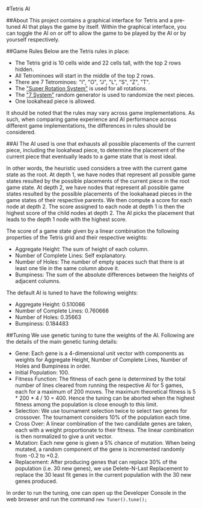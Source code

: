 #Tetris AI

##About
This project contains a graphical interface for Tetris and a pre-tuned AI that plays the game by itself. Within the graphical interface, you can toggle the AI on or off to allow the game to be played by the AI or by yourself respectively.

##Game Rules
Below are the Tetris rules in place:
- The Tetris grid is 10 cells wide and 22 cells tall, with the top 2 rows hidden.
- All Tetrominoes will start in the middle of the top 2 rows.
- There are 7 Tetrominoes: "I", "O", "J", "L", "S", "Z", "T".
- The ["Super Rotation System"](http://tetris.wikia.com/wiki/SRS) is used for all rotations.
- The ["7 System"](http://tetris.wikia.com/wiki/Random_Generator) random generator is used to randomize the next pieces.
- One lookahead piece is allowed.

It should be noted that the rules may vary across game implementations. As such, when comparing game experience and AI performance across different game implementations, the differences in rules should be considered.

##AI
The AI used is one that exhausts all possible placements of the current piece, including the lookahead piece, to determine the placement of the current piece that eventually leads to a game state that is most ideal.

In other words, the heuristic used considers a tree with the current game state as the root. At depth 1, we have nodes that represent all possible game states resulted by the possible placements of the current piece in the root game state. At depth 2, we have nodes that represent all possible game states resulted by the possible placements of the lookahaead pieces in the game states of their respective parents. We then compute a score for each node at depth 2. The score assigned to each node at depth 1 is then the highest score of the child nodes at depth 2. The AI picks the placement that leads to the depth 1 node with the highest score.

The score of a game state given by a linear combination the following properties of the Tetris grid and their respective weights:
- Aggregate Height: The sum of height of each column.
- Number of Complete Lines: Self explanatory.
- Number of Holes: The number of empty spaces such that there is at least one tile in the same column above it.
- Bumpiness: The sum of the absolute differences between the heights of adjacent columns.

The default AI is tuned to have the following weights:
- Aggregate Height: 0.510066
- Number of Complete Lines: 0.760666
- Number of Holes: 0.35663
- Bumpiness: 0.184483

##Tuning
We use genetic tuning to tune the weights of the AI. Following are the details of the main genetic tuning details:
- Gene: Each gene is a 4-dimensional unit vector with components as weights for Aggregate Height, Number of Complete Lines, Number of Holes and Bumpiness in order.
- Initial Population: 100.
- Fitness Function: The fitness of each gene is determined by the total number of lines cleared from running the respective AI for 5 games, each for a maximum of 200 moves. The maximum theoretical fitness is 5 * 200 * 4 / 10 = 400. Hence the tuning can be aborted when the highest fitness among the population is close enough to this limit.
- Selection: We use tournament selection twice to select two genes for crossover. The tournament considers 10% of the population each time.
- Cross Over: A linear combination of the two candidate genes are taken, each with a weight proportionate to their fitness. The linear combination is then normalized to give a unit vector.
- Mutation: Each new gene is given a 5% chance of mutation. When being mutated, a random component of the gene is incremented randomly from -0.2 to +0.2.
- Replacement: After producing genes that can replace 30% of the population (i.e. 30 new genes), we use Delete-N-Last Replacement to replace the 30 least fit genes in the current population with the 30 new genes produced.

In order to run the tuning, one can open up the Developer Console in the web browser and run the command `new Tuner().tune();`
